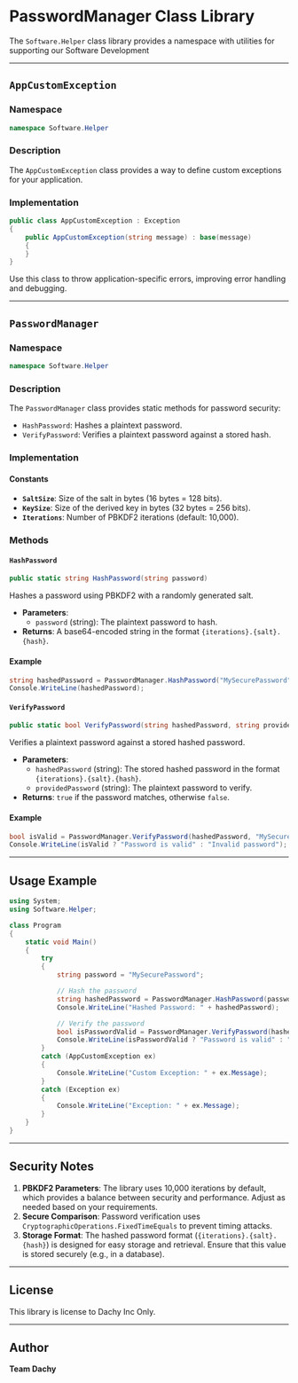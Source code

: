 # PasswordManager Class Library

The `Software.Helper` class library provides a namespace with utilities for supporting our Software Development

---

## `AppCustomException`

### Namespace
```csharp
namespace Software.Helper
```

### Description
The `AppCustomException` class provides a way to define custom exceptions for your application.

### Implementation
```csharp
public class AppCustomException : Exception
{
    public AppCustomException(string message) : base(message)
    {
    }
}
```

Use this class to throw application-specific errors, improving error handling and debugging.

---

## `PasswordManager`

### Namespace
```csharp
namespace Software.Helper
```

### Description
The `PasswordManager` class provides static methods for password security:
- `HashPassword`: Hashes a plaintext password.
- `VerifyPassword`: Verifies a plaintext password against a stored hash.

### Implementation
#### Constants
- **`SaltSize`**: Size of the salt in bytes (16 bytes = 128 bits).
- **`KeySize`**: Size of the derived key in bytes (32 bytes = 256 bits).
- **`Iterations`**: Number of PBKDF2 iterations (default: 10,000).

### Methods
#### `HashPassword`
```csharp
public static string HashPassword(string password)
```
Hashes a password using PBKDF2 with a randomly generated salt.

- **Parameters**:
  - `password` (string): The plaintext password to hash.
- **Returns**: A base64-encoded string in the format `{iterations}.{salt}.{hash}`.

#### Example
```csharp
string hashedPassword = PasswordManager.HashPassword("MySecurePassword");
Console.WriteLine(hashedPassword);
```

#### `VerifyPassword`
```csharp
public static bool VerifyPassword(string hashedPassword, string providedPassword)
```
Verifies a plaintext password against a stored hashed password.

- **Parameters**:
  - `hashedPassword` (string): The stored hashed password in the format `{iterations}.{salt}.{hash}`.
  - `providedPassword` (string): The plaintext password to verify.
- **Returns**: `true` if the password matches, otherwise `false`.

#### Example
```csharp
bool isValid = PasswordManager.VerifyPassword(hashedPassword, "MySecurePassword");
Console.WriteLine(isValid ? "Password is valid" : "Invalid password");
```

---

## Usage Example
```csharp
using System;
using Software.Helper;

class Program
{
    static void Main()
    {
        try
        {
            string password = "MySecurePassword";

            // Hash the password
            string hashedPassword = PasswordManager.HashPassword(password);
            Console.WriteLine("Hashed Password: " + hashedPassword);

            // Verify the password
            bool isPasswordValid = PasswordManager.VerifyPassword(hashedPassword, password);
            Console.WriteLine(isPasswordValid ? "Password is valid" : "Invalid password");
        }
        catch (AppCustomException ex)
        {
            Console.WriteLine("Custom Exception: " + ex.Message);
        }
        catch (Exception ex)
        {
            Console.WriteLine("Exception: " + ex.Message);
        }
    }
}
```

---

## Security Notes
1. **PBKDF2 Parameters**: The library uses 10,000 iterations by default, which provides a balance between security and performance. Adjust as needed based on your requirements.
2. **Secure Comparison**: Password verification uses `CryptographicOperations.FixedTimeEquals` to prevent timing attacks.
3. **Storage Format**: The hashed password format (`{iterations}.{salt}.{hash}`) is designed for easy storage and retrieval. Ensure that this value is stored securely (e.g., in a database).

---

## License
This library is license to Dachy Inc Only.

---

## Author
**Team Dachy**

